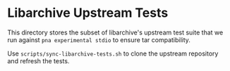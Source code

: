 # Libarchive Upstream Tests

This directory stores the subset of libarchive's upstream test suite that we
run against `pna experimental stdio` to ensure tar compatibility.

Use `scripts/sync-libarchive-tests.sh` to clone the upstream repository and
refresh the tests.
